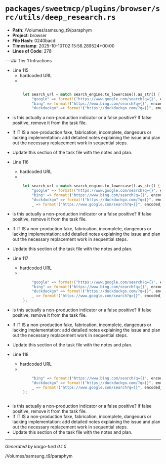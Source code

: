 # `packages/sweetmcp/plugins/browser/src/utils/deep_research.rs`

- **Path**: /Volumes/samsung_t9/paraphym
- **Project**: browser
- **File Hash**: 0240bacd  
- **Timestamp**: 2025-10-10T02:15:58.289524+00:00  
- **Lines of Code**: 278

---## Tier 1 Infractions 


- Line 115
  - hardcoded URL
  - 

```rust
        
        let search_url = match search_engine.to_lowercase().as_str() {
            "google" => format!("https://www.google.com/search?q={}", encoded_query),
            "bing" => format!("https://www.bing.com/search?q={}", encoded_query),
            "duckduckgo" => format!("https://duckduckgo.com/?q={}", encoded_query),
```

- is this actually a non-production indicator or a false positive? If false positive, remove it from the task file.
- If IT IS a non-production fake, fabrication, incomplete, dangeours or lacking implementation: add detailed notes explaining the issue and plan out the necessary replacement work in sequential steps. 
- Update this section of the task file with the notes and plan.


- Line 116
  - hardcoded URL
  - 

```rust
        let search_url = match search_engine.to_lowercase().as_str() {
            "google" => format!("https://www.google.com/search?q={}", encoded_query),
            "bing" => format!("https://www.bing.com/search?q={}", encoded_query),
            "duckduckgo" => format!("https://duckduckgo.com/?q={}", encoded_query),
            _ => format!("https://www.google.com/search?q={}", encoded_query),
```

- is this actually a non-production indicator or a false positive? If false positive, remove it from the task file.
- If IT IS a non-production fake, fabrication, incomplete, dangeours or lacking implementation: add detailed notes explaining the issue and plan out the necessary replacement work in sequential steps. 
- Update this section of the task file with the notes and plan.


- Line 117
  - hardcoded URL
  - 

```rust
            "google" => format!("https://www.google.com/search?q={}", encoded_query),
            "bing" => format!("https://www.bing.com/search?q={}", encoded_query),
            "duckduckgo" => format!("https://duckduckgo.com/?q={}", encoded_query),
            _ => format!("https://www.google.com/search?q={}", encoded_query),
        };
```

- is this actually a non-production indicator or a false positive? If false positive, remove it from the task file.
- If IT IS a non-production fake, fabrication, incomplete, dangeours or lacking implementation: add detailed notes explaining the issue and plan out the necessary replacement work in sequential steps. 
- Update this section of the task file with the notes and plan.


- Line 118
  - hardcoded URL
  - 

```rust
            "bing" => format!("https://www.bing.com/search?q={}", encoded_query),
            "duckduckgo" => format!("https://duckduckgo.com/?q={}", encoded_query),
            _ => format!("https://www.google.com/search?q={}", encoded_query),
        };
        
```

- is this actually a non-production indicator or a false positive? If false positive, remove it from the task file.
- If IT IS a non-production fake, fabrication, incomplete, dangeours or lacking implementation: add detailed notes explaining the issue and plan out the necessary replacement work in sequential steps. 
- Update this section of the task file with the notes and plan.

---

*Generated by kargo-turd 0.1.0*

/Volumes/samsung_t9/paraphym